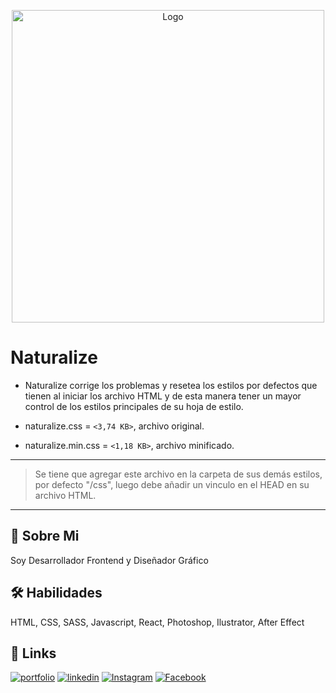 <p align="center">
	<img src="https://i.postimg.cc/rpjf1ZZF/logo-svg.png" alt="Logo" width="500"/>
</p>

# Naturalize

- Naturalize corrige los problemas y resetea los estilos por defectos que tienen al iniciar los archivo HTML y de esta manera tener un mayor control de los estilos principales de su hoja de estilo.

- naturalize.css =  `<3,74 KB>`, archivo original.

- naturalize.min.css = `<1,18 KB>`, archivo minificado.

---

> Se tiene que agregar este archivo en la carpeta de sus demás estilos, por defecto "/css", luego debe añadir un vinculo en el HEAD en su archivo HTML.

---

## 🚀 Sobre Mi
Soy Desarrollador Frontend y Diseñador Gráfico


## 🛠 Habilidades
HTML, CSS, SASS, Javascript, React, Photoshop, Ilustrator, After Effect


## 🔗 Links
[![portfolio](https://img.shields.io/badge/my_web_page-000?style=for-the-badge&logo=ko-fi&logoColor=white)](https://marcosbonilla.ml/) [![linkedin](https://img.shields.io/badge/linkedin-0A66C2?style=for-the-badge&logo=linkedin&logoColor=white)](https://www.linkedin.com/max29xd) [![Instagram](https://img.shields.io/badge/instagram-DE425E?style=for-the-badge&logo=instagram&logoColor=white)](https://instagram.com/marcos_lbb) [![Facebook](https://img.shields.io/badge/facebook-4267B2?style=for-the-badge&logo=facebook&logoColor=white)](https://facebook.com/marcoslbb/)
